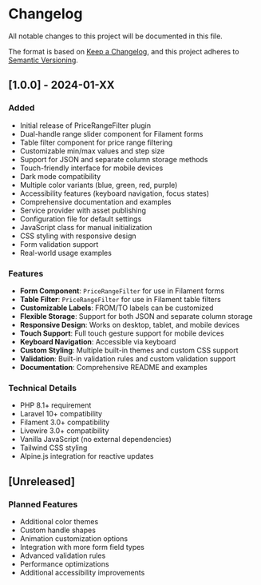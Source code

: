# Changelog

All notable changes to this project will be documented in this file.

The format is based on [Keep a Changelog](https://keepachangelog.com/en/1.0.0/),
and this project adheres to [Semantic Versioning](https://semver.org/spec/v2.0.0.html).

## [1.0.0] - 2024-01-XX

### Added
- Initial release of PriceRangeFilter plugin
- Dual-handle range slider component for Filament forms
- Table filter component for price range filtering
- Customizable min/max values and step size
- Support for JSON and separate column storage methods
- Touch-friendly interface for mobile devices
- Dark mode compatibility
- Multiple color variants (blue, green, red, purple)
- Accessibility features (keyboard navigation, focus states)
- Comprehensive documentation and examples
- Service provider with asset publishing
- Configuration file for default settings
- JavaScript class for manual initialization
- CSS styling with responsive design
- Form validation support
- Real-world usage examples

### Features
- **Form Component**: `PriceRangeFilter` for use in Filament forms
- **Table Filter**: `PriceRangeFilter` for use in Filament table filters
- **Customizable Labels**: FROM/TO labels can be customized
- **Flexible Storage**: Support for both JSON and separate column storage
- **Responsive Design**: Works on desktop, tablet, and mobile devices
- **Touch Support**: Full touch gesture support for mobile devices
- **Keyboard Navigation**: Accessible via keyboard
- **Custom Styling**: Multiple built-in themes and custom CSS support
- **Validation**: Built-in validation rules and custom validation support
- **Documentation**: Comprehensive README and examples

### Technical Details
- PHP 8.1+ requirement
- Laravel 10+ compatibility
- Filament 3.0+ compatibility
- Livewire 3.0+ compatibility
- Vanilla JavaScript (no external dependencies)
- Tailwind CSS styling
- Alpine.js integration for reactive updates

## [Unreleased]

### Planned Features
- Additional color themes
- Custom handle shapes
- Animation customization options
- Integration with more form field types
- Advanced validation rules
- Performance optimizations
- Additional accessibility improvements
